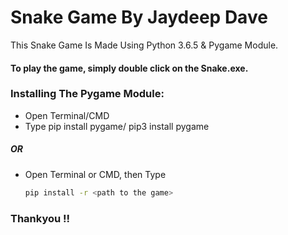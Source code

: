 # Snake Game By Jaydeep Dave
This Snake Game Is Made Using Python 3.6.5 & Pygame Module.
####  To play the game, simply double click on the Snake.exe.
### Installing The Pygame Module:

 - Open Terminal/CMD
 - Type pip install pygame/ pip3 install pygame

##### OR

 - Open Terminal or CMD, then Type 
    ```sh
    pip install -r <path to the game>
   ```
   
### Thankyou !!
